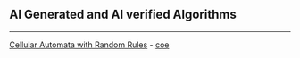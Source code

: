 ## AI Generated and AI verified Algorithms

---

[Cellular Automata with Random Rules](posts/cellular-automata-random-rules.md) - [coe](posts/cellular-automata-random-rules.py)

